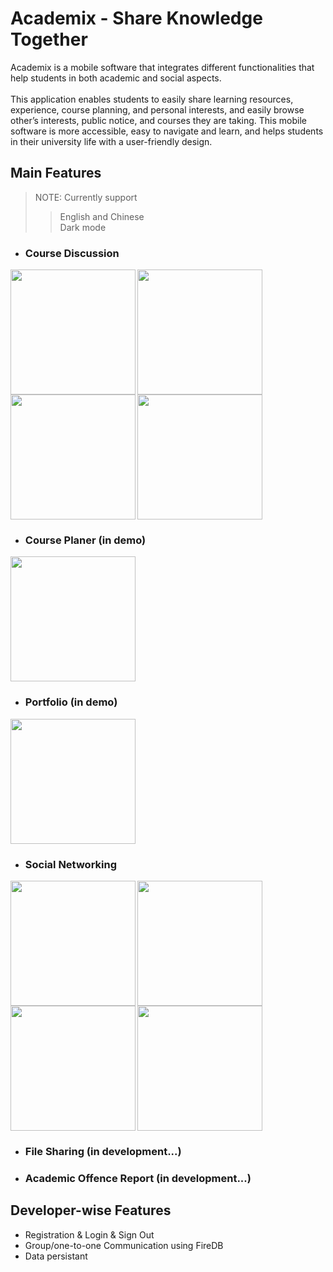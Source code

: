 # Academix - Share Knowledge Together

Academix is a mobile software that integrates different functionalities that help students in both academic and social aspects.
\
\
This application enables students to easily share learning resources, experience, course planning, and personal interests, and easily browse other’s interests, public notice, and courses they are taking. This mobile software is more accessible, easy to navigate and learn, and helps students in their university life with a user-friendly design.

## Main Features
> NOTE: Currently support 
>> English and Chinese\
>> Dark mode

- ### Course Discussion
<img src="https://user-images.githubusercontent.com/12111913/150666662-7d8a5f8c-c32d-4229-8ed8-e7cd72610e25.PNG" align="left" width=200>
<img src="https://user-images.githubusercontent.com/12111913/150666698-e51f8a39-2308-4ef8-9267-20530ec05572.PNG" align="left" width=200>
<img src="https://user-images.githubusercontent.com/12111913/150666709-e35291b6-a60c-4f29-ad5e-a379648509bf.PNG" align="left" width=200>
<img src="https://user-images.githubusercontent.com/12111913/150666731-96351d0b-b1bb-4781-b33e-7cb4f25fc400.PNG" width=200>

- ### Course Planer (in demo)
<img src="https://user-images.githubusercontent.com/12111913/150667005-78464ac5-c0d4-4f2d-913a-f5b02e3826a5.PNG" width=200>

- ### Portfolio (in demo)
<img src="https://user-images.githubusercontent.com/12111913/150666998-597c3a24-59e9-47af-9065-894a04c100e8.PNG" width=200>

- ### Social Networking
<img src="https://user-images.githubusercontent.com/12111913/150667013-b4741328-06ae-49cd-a7f7-7bec2cb331f5.PNG" align="left" width=200>
<img src="https://user-images.githubusercontent.com/12111913/150667014-3cd8becb-6d22-4dff-83a4-066722063255.PNG" align="left" width=200>
<img src="https://user-images.githubusercontent.com/12111913/150667015-1a353249-ff54-44af-aab8-cb98a6154280.PNG" align="left" width=200>
<img src="https://user-images.githubusercontent.com/12111913/150667047-eacbefc9-d9cc-4ce6-a293-f18cda088bbb.PNG" width=200>

- ### File Sharing (in development...)

- ### Academic Offence Report (in development...)

## Developer-wise Features
- Registration & Login & Sign Out
- Group/one-to-one Communication using FireDB
- Data persistant
